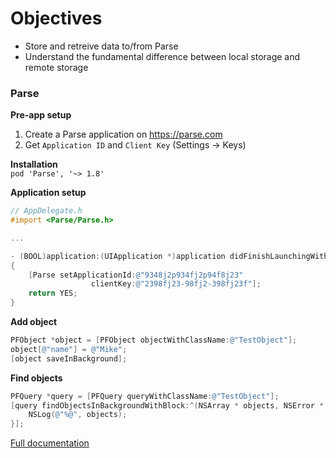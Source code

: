 # Objectives
* Store and retreive data to/from Parse
* Understand the fundamental difference between local storage and remote storage

### Parse

**Pre-app setup**  
1) Create a Parse application on https://parse.com
2) Get `Application ID` and `Client Key` (Settings -> Keys)

**Installation**   
`pod 'Parse', '~> 1.8'`

**Application setup**  
```objective-c
// AppDelegate.h
#import <Parse/Parse.h>

...

- (BOOL)application:(UIApplication *)application didFinishLaunchingWithOptions:(NSDictionary *)launchOptions
{
    [Parse setApplicationId:@"9348j2p934fj2p94f8j23"
                  clientKey:@"2398fj23-98fj2-398fj23f"];
    return YES;
}

```

**Add object**
```objective-c
PFObject *object = [PFObject objectWithClassName:@"TestObject"];
object[@"name"] = @"Mike";
[object saveInBackground];
```

**Find objects**
```objective-c
PFQuery *query = [PFQuery queryWithClassName:@"TestObject"];
[query findObjectsInBackgroundWithBlock:^(NSArray * objects, NSError * error) {
    NSLog(@"%@", objects);
}];
```

[Full documentation](https://parse.com/docs/ios/guide)
